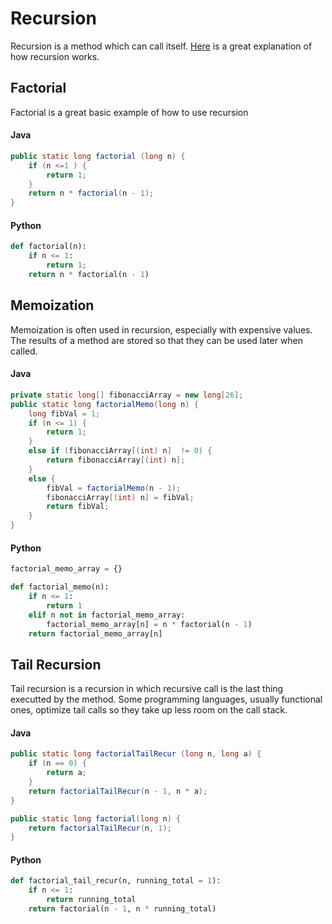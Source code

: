 # Recursion
Recursion is a method which can call itself. [Here](https://www.youtube.com/watch?v=B0NtAFf4bvU) is a great explanation of how recursion works.

## Factorial
Factorial is a great basic example of how to use recursion

#### Java
```java
public static long factorial (long n) {
    if (n <=1 ) {
        return 1;
    }
    return n * factorial(n - 1);
}
```

#### Python
```python
def factorial(n):
    if n <= 1:
        return 1;
    return n * factorial(n - 1)
```

## Memoization
Memoization is often used in recursion, especially with expensive values. The results of a method are stored so that they can be used later when called. 

#### Java
```java
private static long[] fibonacciArray = new long[26];
public static long factorialMemo(long n) {
    long fibVal = 1;
    if (n <= 1) {
        return 1;
    }
    else if (fibonacciArray[(int) n]  != 0) {
        return fibonacciArray[(int) n];
    }
    else {
        fibVal = factorialMemo(n - 1);
        fibonacciArray[(int) n] = fibVal;
        return fibVal;
    }
}
```

#### Python
```python
factorial_memo_array = {}

def factorial_memo(n):
    if n <= 1:
        return 1
    elif n not in factorial_memo_array:
        factorial_memo_array[n] = n * factorial(n - 1)
    return factorial_memo_array[n]
```

## Tail Recursion
Tail recursion is a recursion in which recursive call is the last thing executted by the method. Some programming languages, usually functional ones, optimize tail calls so they take up less room on the call stack. 

#### Java
```java
public static long factorialTailRecur (long n, long a) {
    if (n == 0) {
        return a;
    }
    return factorialTailRecur(n - 1, n * a);
}

public static long factorial(long n) {
    return factorialTailRecur(n, 1);
}
```

#### Python
```python
def factorial_tail_recur(n, running_total = 1):
    if n <= 1:
        return running_total
    return factorial(n - 1, n * running_total)
```